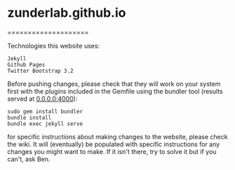 # zunderlab.github.io
====================

Technologies this website uses:  

    Jekyll  
    Github Pages  
    Twitter Bootstrap 3.2  

Before pushing changes, please check that they will work on your system first with the plugins included in the Gemfile using the bundler tool (results served at [0.0.0.0:4000](0.0.0.0:4000)):

    sudo gem install bundler
    bundle install
    bundle exec jekyll serve
    
for specific instructions about making changes to the website, please check the wiki. It will (eventually) be populated with specific instructions for any changes you might want to make. If it isn't there, try to solve it but if you can't, ask Ben.
